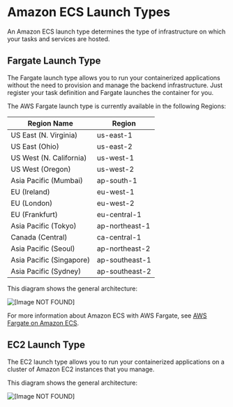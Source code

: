 # Amazon ECS Launch Types<a name="launch_types"></a>

An Amazon ECS launch type determines the type of infrastructure on which your tasks and services are hosted\.

## Fargate Launch Type<a name="launch-type-fargate"></a>

The Fargate launch type allows you to run your containerized applications without the need to provision and manage the backend infrastructure\. Just register your task definition and Fargate launches the container for you\.

The AWS Fargate launch type is currently available in the following Regions:


| Region Name | Region | 
| --- | --- | 
| US East \(N\. Virginia\) | us\-east\-1 | 
| US East \(Ohio\) | us\-east\-2 | 
| US West \(N\. California\) | us\-west\-1 | 
| US West \(Oregon\) | us\-west\-2 | 
| Asia Pacific \(Mumbai\) | ap\-south\-1 | 
| EU \(Ireland\) | eu\-west\-1 | 
| EU \(London\) | eu\-west\-2 | 
| EU \(Frankfurt\) | eu\-central\-1 | 
| Asia Pacific \(Tokyo\) | ap\-northeast\-1 | 
| Canada \(Central\) | ca\-central\-1 | 
| Asia Pacific \(Seoul\) | ap\-northeast\-2 | 
| Asia Pacific \(Singapore\) | ap\-southeast\-1 | 
| Asia Pacific \(Sydney\) | ap\-southeast\-2 | 

This diagram shows the general architecture:

![\[Image NOT FOUND\]](http://docs.aws.amazon.com/AmazonECS/latest/developerguide/images/overview-fargate.png)

For more information about Amazon ECS with AWS Fargate, see [AWS Fargate on Amazon ECS](AWS_Fargate.md)\.

## EC2 Launch Type<a name="launch-type-ec2"></a>

The EC2 launch type allows you to run your containerized applications on a cluster of Amazon EC2 instances that you manage\.

This diagram shows the general architecture:

![\[Image NOT FOUND\]](http://docs.aws.amazon.com/AmazonECS/latest/developerguide/images/overview-standard.png)